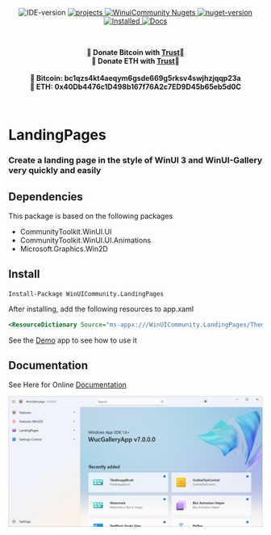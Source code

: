 ﻿<p align="center">
    <img alt="IDE-version" src="https://img.shields.io/badge/IDE-vs2022-red"/>
    <a href="https://github.com/WinUICommunity">
        <img alt="projects" src="https://img.shields.io/badge/WinUICommunity-Projects-green"></img>
    </a> 
    <a href="https://www.nuget.org/profiles/WinUICommunity">
        <img alt="WinuiCommunity Nugets" src="https://img.shields.io/badge/WinUICommunity-Nugets-green"></img>
    </a> 
    <a href="https://www.nuget.org/packages/WinUICommunity.LandingPages">
        <img alt="nuget-version" src="https://img.shields.io/nuget/v/WinUICommunity.LandingPages.svg"></img>
    </a> 
    <a href="https://www.nuget.org/packages/WinUICommunity.LandingPages">
        <img alt="Installed" src="https://img.shields.io/nuget/dt/WinUICommunity.LandingPages?color=brightgreen&label=Installs"></img>
    </a> 
    <a href="https://WinUICommunity.github.io/winUICommunity/">
        <img alt="Docs" src="https://img.shields.io/badge/Document-Here-critical"></img>
    </a> 
</p>

<br>
<p align="center">
	<b>🙌 Donate Bitcoin with <a href="https://link.trustwallet.com/send?coin=0&address=bc1qzs4kt4aeqym6gsde669g5rksv4swjhzjqqp23a">Trust</a>🙌</b><br>
	<b>🙌 Donate ETH with <a href="https://link.trustwallet.com/send?coin=60&address=0x40Db4476c1D498b167f76A2c7ED9D45b65eb5d0C">Trust</a>🙌</b><br><br>
	<b>🙌 Bitcoin: bc1qzs4kt4aeqym6gsde669g5rksv4swjhzjqqp23a<br></b>
	<b>🙌 ETH: 0x40Db4476c1D498b167f76A2c7ED9D45b65eb5d0C</b>
</p>
<br>

# LandingPages
 
### Create a landing page in the style of WinUI 3 and WinUI-Gallery very quickly and easily

## Dependencies

This package is based on the following packages

- CommunityToolkit.WinUI.UI
- CommunityToolkit.WinUI.UI.Animations
- Microsoft.Graphics.Win2D

## Install
```
Install-Package WinUICommunity.LandingPages
```

After installing, add the following resources to app.xaml

```xml
<ResourceDictionary Source="ms-appx:///WinUICommunity.LandingPages/Themes/Generic.xaml" />
```

See the [Demo](https://github.com/WinUICommunity/WinUICommunity) app to see how to use it

## Documentation

See Here for Online [Documentation](https://WinUICommunity.github.io/winUICommunity/)

![GalleryApp](https://raw.githubusercontent.com/WinUICommunity/Resources/main/WinUICommunityDocs/GalleryApp.png)
